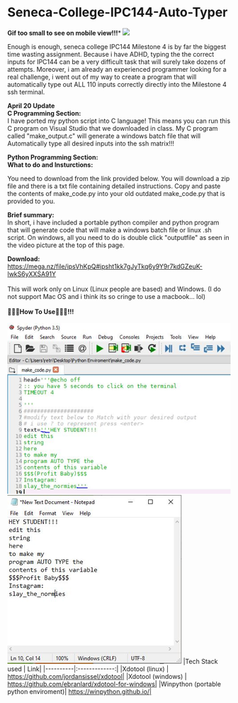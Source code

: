 # Seneca-College-IPC144-Auto-Typer
**Gif too small to see on mobile view!!!***
![](https://github.com/RetributionByRevenue/Seneca-College-IPC144-Auto-Typer/blob/master/github_display.gif?raw=true)

Enough is enough, seneca college IPC144 Milestone 4 is by far the biggest time wasting assignment.
Because i have ADHD, typing the the correct inputs for IPC144 can be a very difficult task that will surely take dozens of attempts.
Moreover, i am already an experienced programmer looking for a real challenge, i went out of my way to create a program that will automatically type out ALL 110 inputs correctly directly into the Milestone 4 ssh terminal. 

**April 20 Update**<br>
**C Programming Section:**<br>
I have ported my python script into C language! This means you can run this C program on Visual Studio that we downloaded in class.  My C program called "make_output.c" will generate a windows batch file that will Automatically type all desired inputs into the ssh matrix!!!

**Python Programming Section:**<br>
**What to do and Insturctions:**


You need to download from the link provided below. You will download a zip file and there is a txt file containing detailed instructions. Copy and paste the contents of make_code.py into your old outdated make_code.py that is provided to you.

**Brief summary:**<br>
In short, i have included a portable python compiler and python program that will generate code that will make a windows batch file or linux .sh script.  On windows, all you need to do is double click "outputfile" as seen in the video picture at the top of this page.


**Download:** 
https://mega.nz/file/ipsVhKpQ#ipsht1kk7gJyTkq6y9Y9r7kdGZeuK-lwkS6yXXSA91Y
<br><br>
This will work only on Linux (Linux people are based) and Windows. (I do not support Mac OS and i think its so cringe to use a macbook... lol)<br>
<br>**👀🐍👀How To Use👀🐍👀!!!**<br><br>
![](https://github.com/RetributionByRevenue/Seneca-College-IPC144-Auto-Typer/blob/master/demo1.JPG?raw=true)<br>
![](https://github.com/RetributionByRevenue/Seneca-College-IPC144-Auto-Typer/blob/master/demo2.JPG?raw=true)
|Tech Stack used | Link|
|----------|:-------------:|
|Xdotool (linux) | https://github.com/jordansissel/xdotool|
|Xdotool (windows) | https://github.com/ebranlard/xdotool-for-windows|
|Winpython (portable python enviroment)| https://winpython.github.io/|

